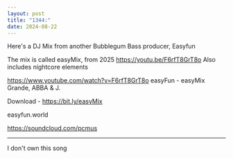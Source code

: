 ```yaml
---
layout: post
title: "1344:"
date: 2024-08-22
---
```


Here's a DJ Mix from another Bubblegum Bass producer, Easyfun

The mix is called easyMix, from 2025
https://youtu.be/F6rfT8GrT8o
Also includes nightcore elements

https://www.youtube.com/watch?v=F6rfT8GrT8o
easyFun - easyMix
Grande, ABBA & J.

Download - https://bit.ly/easyMix

easyfun.world

https://soundcloud.com/pcmus

___________________

I don't own this song
